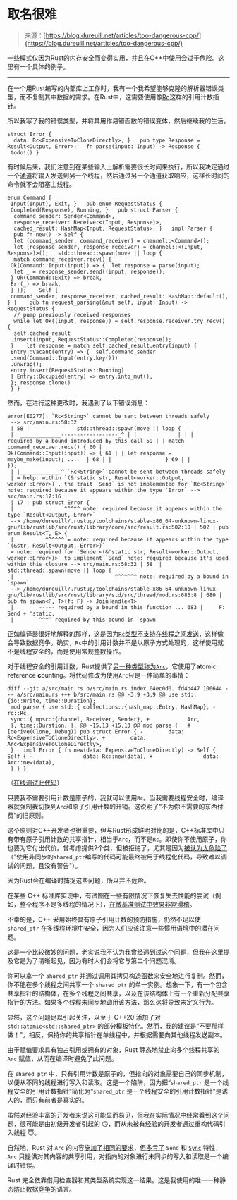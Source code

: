 <!--yml

category: 未分类

date: 2024-05-27 14:43:06

-->

# 取名很难

> 来源：[https://blog.dureuill.net/articles/too-dangerous-cpp/](https://blog.dureuill.net/articles/too-dangerous-cpp/)

一些模式仅因为Rust的内存安全而变得实用，并且在C++中使用会过于危险。这里有一个具体的例子。

* * *

在一个用Rust编写的内部库上工作时，我有一个我希望能够克隆的解析器错误类型，而不复制其中数据的需求。在Rust中，这需要使用像[Rc](https://doc.rust-lang.org/std/rc/struct.Rc.html)这样的引用计数指针。

所以我写了我的错误类型，并将其用作易错函数的错误变体，然后继续我的生活。

```
struct Error {
  data: Rc<ExpensiveToCloneDirectly>, }   pub type Response = Result<Output, Error>;   fn parse(input: Input) -> Response {
 todo!() } 
```

有时候后来，我们注意到在某些输入上解析需要很长时间来执行，所以我决定通过一个[通道](https://doc.rust-lang.org/std/sync/mpsc/fn.channel.html)将输入发送到另一个线程，然后通过另一个通道获取响应，这样长时间的命令就不会阻塞主线程。

```
enum Command {
 Input(Input), Exit, }   pub enum RequestStatus {
 Completed(Response), Running, }   pub struct Parser {
  command_sender: Sender<Command>,
  response_receiver: Receiver<(Input, Response)>,
  cached_result: HashMap<Input, RequestStatus>, }   impl Parser {
  pub fn new() -> Self {
  let (command_sender, command_receiver) = channel::<Command>();
  let (response_sender, response_receiver) = channel::<(Input, Response)>();   std::thread::spawn(move || loop {
  match command_receiver.recv() {
 Ok(Command::Input(input)) => {  let response = parse(input);
  let _ = response_sender.send((input, response));
 } Ok(Command::Exit) => break,
 Err(_) => break,
 } });    Self {
 command_sender, response_receiver, cached_result: HashMap::default(), } }    pub fn request_parsing(&mut self, input: Input) -> RequestStatus {
  // pump previously received responses
  while let Ok((input, response)) = self.response.receiver.try_recv() {
  self.cached_result
 .insert(input, RequestStatus::Completed(response));
 }    let response = match self.cached_result.entry(input) {
 Entry::Vacant(entry) => {  self.command_sender
 .send(Command::Input(entry.key()))
 .unwrap();
 entry.insert(RequestStatus::Running)
 } Entry::Occupied(entry) => entry.into_mut(),
 }; response.clone()
 } } 
```

然而，在进行这种更改时，我遇到了以下错误消息：

```
error[E0277]: `Rc<String>` cannot be sent between threads safely
 --> src/main.rs:58:32
 | 58 |               std::thread::spawn(move || loop {
 |  _____________------------------_^ | |             | | |             required by a bound introduced by this call 59 | | match command_receiver.recv() { 60 | |                     Ok(Command::Input(input)) => { 61 | | let response = maybe_make(input); ...   | 68 | |                 } 69 | |             });
 | |_____________^ `Rc<String>` cannot be sent between threads safely
 | = help: within `(&'static str, Result<worker::Output, worker::Error>)`, the trait `Send` is not implemented for `Rc<String>` note: required because it appears within the type `Error` --> src/main.rs:17:16
 | 17 | pub struct Error {
 |                ^^^^^ note: required because it appears within the type `Result<Output, Error>`
 --> /home/dureuill/.rustup/toolchains/stable-x86_64-unknown-linux-gnu/lib/rustlib/src/rust/library/core/src/result.rs:502:10 | 502 | pub enum Result<T, E> {
 |          ^^^^^^ = note: required because it appears within the type `(&str, Result<Output, Error>)`
 = note: required for `Sender<(&'static str, Result<worker::Output, worker::Error>)>` to implement `Send` note: required because it's used within this closure --> src/main.rs:58:32 | 58  |             std::thread::spawn(move || loop {
 |                                ^^^^^^^ note: required by a bound in `spawn`
 --> /home/dureuill/.rustup/toolchains/stable-x86_64-unknown-linux-gnu/lib/rustlib/src/rust/library/std/src/thread/mod.rs:683:8 | 680 | pub fn spawn<F, T>(f: F) -> JoinHandle<T>
 |        ----- required by a bound in this function ... 683 |     F: Send + 'static,
 |        ^^^^ required by this bound in `spawn` 
```

正如编译器很好地解释的那样，这是因为[`Rc`类型不支持在线程之间发送](https://doc.rust-lang.org/std/rc/struct.Rc.html#impl-Send-for-Rc%3CT,+A%3E)，这样做会导致数据竞争。确实，`Rc`中的引用计数并不是以原子方式处理的，这样使用就不是线程安全的，而是使用常规整数操作。

对于线程安全的引用计数，Rust提供了[另一种类型称为`Arc`](https://doc.rust-lang.org/std/sync/struct.Arc.html)，它使用了**a**tomic **r**eference **c**ounting。将代码修改为使用`Arc`只是一件简单的事情：

```
diff --git a/src/main.rs b/src/main.rs index 04ec0d0..fd4b447 100644 --- a/src/main.rs +++ b/src/main.rs @@ -3,9 +3,9 @@ use std::{io::Write, time::Duration};
 mod parse { use std::{ collections::{hash_map::Entry, HashMap}, -        rc::Rc,
 sync::{ mpsc::{channel, Receiver, Sender}, +            Arc,
 }, time::Duration, }; @@ -15,13 +15,13 @@ mod parse {   #[derive(Clone, Debug)] pub struct Error { -        data: Rc<ExpensiveToCloneDirectly>, +        data: Arc<ExpensiveToCloneDirectly>,
 }   impl Error { fn new(data: ExpensiveToCloneDirectly) -> Self { Self { -                data: Rc::new(data), +                data: Arc::new(data),
 } } } 
```

（[在线测试此代码](https://play.rust-lang.org/?version=stable&mode=debug&edition=2021&gist=b1f40129f7a6c9baf77fde13a4156889)）

只要我不需要引用计数是原子的，我就可以使用`Rc`。当我需要线程安全时，编译器就强制我切换到`Arc`和原子引用计数的开销。这说明了“不为你不需要的东西付费”的旧原则。

这个原则对C++开发者也很重要，但与Rust形成鲜明对比的是，C++标准库中只有带有原子引用计数的共享指针，相当于`Arc`，而不是`Rc`。即使你不使用原子，你也要为它付出代价。曾考虑提供2个类，但被拒绝了，尤其是因为[被认为太危险了](https://stackoverflow.com/a/15140227/1614219)（"使用非同步的`shared_ptr`编写的代码可能最终被用于线程化代码，导致难以调试的问题，且没有警告"）。

因为Rust会在编译时捕捉这些问题，所以并不危险。

在某些 C++ 标准库实现中，有试图在一些有限情况下恢复失去性能的尝试（例如，整个程序不是多线程的情况下），[在微基准测试中效果非常滑稽](http://snf.github.io/2019/02/13/shared-ptr-optimization/)。

不幸的是，C++ 采用始终具有原子引用计数的预防措施，仍然不足以使 `shared_ptr` 在多线程环境中安全，因为人们应该注意一些惯用语境中的潜在问题。

这是一个比较微妙的问题，老实说我不认为我曾经遇到过这个问题，但我在这里提及它是为了清晰起见，因为有时人们会将它与第二个问题混淆。

你可以拿一个 `shared_ptr` 并通过调用其拷贝构造函数来安全地进行复制。然而，你不能在多个线程之间共享一个 `shared_ptr` 的单一实例。想象一下，有一个包含共享指针的结构体，在多个线程之间共享，以及在该结构体上有一个重新分配共享指针的方法。如果多个线程未同步地调用该方法，那么这将导致未定义行为。

显然，这个问题足以引起关注，以至于 C++20 添加了对 `std::atomic<std::shared_ptr>` 的[部分模板特化](https://en.cppreference.com/w/cpp/memory/shared_ptr/atomic2)。然而，我的建议是“不要那样做！”。相反，保持你的共享指针在单线程中，并根据需要向其他线程发送副本。

由于赋值要求具有独占引用或拥有的对象，Rust 静态地禁止向多个线程共享的 `Arc` 赋值，从而在编译时避免了此问题。

在 `shared_ptr` 中，只有引用计数是原子的，但指向的对象需要自己的同步机制，以便从不同的线程进行写入和读取。这是一个陷阱，因为把“`shared_ptr` 是一个线程安全的引用计数指针”简化为“`shared_ptr` 是一个线程安全的引用计数指针”是诱人的，而只有前者是真实的。

虽然对经验丰富的开发者来说这可能显而易见，但我在实际情况中经常看到这个问题，很可能是由初级开发者引起的 🙃，而从未被有经验的开发者通过重构代码引入线程 😇。

自然地，Rust 对 `Arc` 的内容[施加了相同的要求](https://doc.rust-lang.org/std/sync/struct.Arc.html#thread-safety)，但[多亏了](https://doc.rust-lang.org/std/sync/struct.Arc.html#impl-Send-for-Arc%3CT,+A%3E) `Send` 和 [`Sync`](https://doc.rust-lang.org/std/marker/trait.Sync.html) 特性，`Arc` 只提供对其内容的共享引用，对指向的对象进行未同步的写入和读取是一个编译时错误。

Rust 完全依靠借用检查器和其类型系统实现这一结果。这是我使用的唯一一种静态[防止数据竞争](https://doc.rust-lang.org/nomicon/races.html)的语言。
